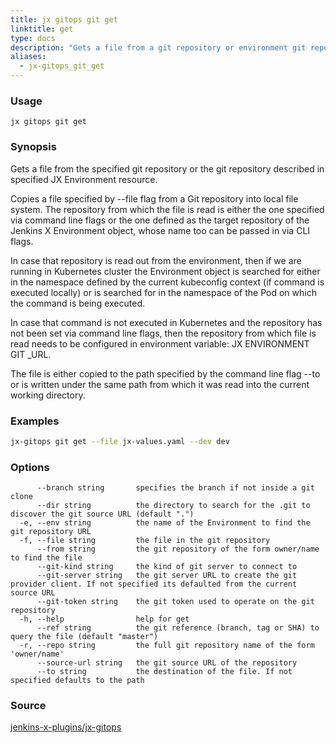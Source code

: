 ```yaml
---
title: jx gitops git get
linktitle: get
type: docs
description: "Gets a file from a git repository or environment git repository"
aliases:
  - jx-gitops_git_get
---
```


### Usage

```
jx gitops git get
```

### Synopsis

Gets a file from the specified git repository or the git repository described in specified JX Environment resource.

Copies a file specified by --file flag from a Git repository into local file system. The repository from which the file is read is either the one specified via command line flags or the one defined as the target repository of the Jenkins X Environment object, whose name too can be passed in via CLI flags.

In case that repository is read out from the environment, then if we are running in Kubernetes cluster the Environment object is searched for either in the namespace defined by the current kubeconfig context (if command is executed locally) or is searched for in the namespace of the Pod on which the command is being executed.

In case that command is not executed in Kubernetes and the repository has not been set via command line flags, then the repository from which file is read needs to be configured in environment variable: JX ENVIRONMENT GIT _URL.

The file is either copied to the path specified by the command line flag --to or is written under the same path from which it was read into the current working directory.

### Examples

  ```bash
  jx-gitops git get --file jx-values.yaml --dev dev

  ```

### Options

```
      --branch string       specifies the branch if not inside a git clone
      --dir string          the directory to search for the .git to discover the git source URL (default ".")
  -e, --env string          the name of the Environment to find the git repository URL
  -f, --file string         the file in the git repository
      --from string         the git repository of the form owner/name to find the file
      --git-kind string     the kind of git server to connect to
      --git-server string   the git server URL to create the git provider client. If not specified its defaulted from the current source URL
      --git-token string    the git token used to operate on the git repository
  -h, --help                help for get
      --ref string          the git reference (branch, tag or SHA) to query the file (default "master")
  -r, --repo string         the full git repository name of the form 'owner/name'
      --source-url string   the git source URL of the repository
      --to string           the destination of the file. If not specified defaults to the path
```

### Source

[jenkins-x-plugins/jx-gitops](https://github.com/jenkins-x-plugins/jx-gitops)

